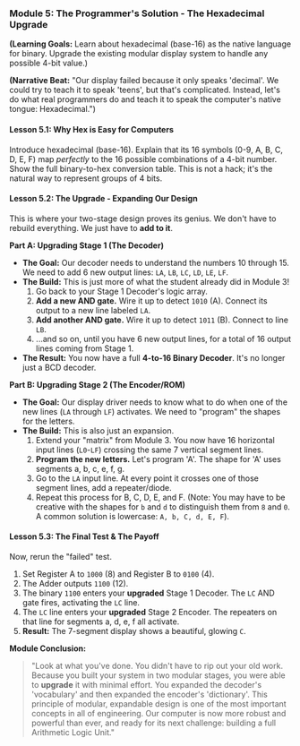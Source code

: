 
### **Module 5: The Programmer's Solution - The Hexadecimal Upgrade**

**(Learning Goals:** Learn about hexadecimal (base-16) as the native language for binary. Upgrade the existing modular display system to handle any possible 4-bit value.)

**(Narrative Beat:** "Our display failed because it only speaks 'decimal'. We could try to teach it to speak 'teens', but that's complicated. Instead, let's do what real programmers do and teach it to speak the computer's native tongue: Hexadecimal.")

#### **Lesson 5.1: Why Hex is Easy for Computers**

Introduce hexadecimal (base-16). Explain that its 16 symbols (0-9, A, B, C, D, E, F) map *perfectly* to the 16 possible combinations of a 4-bit number. Show the full binary-to-hex conversion table. This is not a hack; it's the natural way to represent groups of 4 bits.

#### **Lesson 5.2: The Upgrade - Expanding Our Design**

This is where your two-stage design proves its genius. We don't have to rebuild everything. We just have to **add to it**.

**Part A: Upgrading Stage 1 (The Decoder)**
*   **The Goal:** Our decoder needs to understand the numbers 10 through 15. We need to add 6 new output lines: `LA`, `LB`, `LC`, `LD`, `LE`, `LF`.
*   **The Build:** This is just more of what the student already did in Module 3!
    1.  Go back to your Stage 1 Decoder's logic array.
    2.  **Add a new AND gate.** Wire it up to detect `1010` (A). Connect its output to a new line labeled `LA`.
    3.  **Add another AND gate.** Wire it up to detect `1011` (B). Connect to line `LB`.
    4.  ...and so on, until you have 6 new output lines, for a total of 16 output lines coming from Stage 1.
*   **The Result:** You now have a full **4-to-16 Binary Decoder**. It's no longer just a BCD decoder.

**Part B: Upgrading Stage 2 (The Encoder/ROM)**
*   **The Goal:** Our display driver needs to know what to do when one of the new lines (`LA` through `LF`) activates. We need to "program" the shapes for the letters.
*   **The Build:** This is also just an expansion.
    1.  Extend your "matrix" from Module 3. You now have 16 horizontal input lines (`L0`-`LF`) crossing the same 7 vertical segment lines.
    2.  **Program the new letters.** Let's program 'A'. The shape for 'A' uses segments a, b, c, e, f, g.
    3.  Go to the `LA` input line. At every point it crosses one of those segment lines, add a repeater/diode.
    4.  Repeat this process for B, C, D, E, and F. (Note: You may have to be creative with the shapes for `b` and `d` to distinguish them from `8` and `0`. A common solution is lowercase: `A, b, C, d, E, F`).

#### **Lesson 5.3: The Final Test & The Payoff**

Now, rerun the "failed" test.
1.  Set Register A to `1000` (8) and Register B to `0100` (4).
2.  The Adder outputs `1100` (12).
3.  The binary `1100` enters your **upgraded** Stage 1 Decoder. The `LC` AND gate fires, activating the `LC` line.
4.  The `LC` line enters your **upgraded** Stage 2 Encoder. The repeaters on that line for segments a, d, e, f all activate.
5.  **Result:** The 7-segment display shows a beautiful, glowing `C`.

**Module Conclusion:**
> "Look at what you've done. You didn't have to rip out your old work. Because you built your system in two modular stages, you were able to **upgrade** it with minimal effort. You expanded the decoder's 'vocabulary' and then expanded the encoder's 'dictionary'. This principle of modular, expandable design is one of the most important concepts in all of engineering. Our computer is now more robust and powerful than ever, and ready for its next challenge: building a full Arithmetic Logic Unit."
